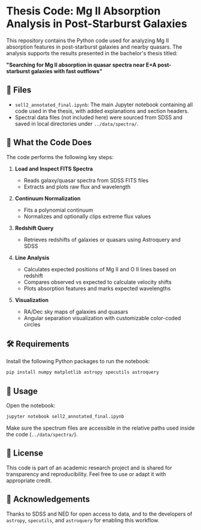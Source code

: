 # Thesis Code: Mg II Absorption Analysis in Post-Starburst Galaxies

This repository contains the Python code used for analyzing Mg II absorption features in post-starburst galaxies and nearby quasars. The analysis supports the results presented in the bachelor's thesis titled:

**"Searching for Mg II absorption in quasar spectra near E+A post-starburst galaxies with fast outflows"**

## 📂 Files

- `sell2_annotated_final.ipynb`: The main Jupyter notebook containing all code used in the thesis, with added explanations and section headers.
- Spectral data files (not included here) were sourced from SDSS and saved in local directories under `../data/spectra/`.

## 🧪 What the Code Does

The code performs the following key steps:

1. **Load and Inspect FITS Spectra**  
   - Reads galaxy/quasar spectra from SDSS FITS files  
   - Extracts and plots raw flux and wavelength

2. **Continuum Normalization**  
   - Fits a polynomial continuum  
   - Normalizes and optionally clips extreme flux values

3. **Redshift Query**  
   - Retrieves redshifts of galaxies or quasars using Astroquery and SDSS

4. **Line Analysis**  
   - Calculates expected positions of Mg II and O II lines based on redshift  
   - Compares observed vs expected to calculate velocity shifts  
   - Plots absorption features and marks expected wavelengths

5. **Visualization**  
   - RA/Dec sky maps of galaxies and quasars  
   - Angular separation visualization with customizable color-coded circles

## 🛠️ Requirements

Install the following Python packages to run the notebook:

```bash
pip install numpy matplotlib astropy specutils astroquery
```

## 📘 Usage

Open the notebook:

```bash
jupyter notebook sell2_annotated_final.ipynb
```

Make sure the spectrum files are accessible in the relative paths used inside the code (`../data/spectra/`).

## 📜 License

This code is part of an academic research project and is shared for transparency and reproducibility. Feel free to use or adapt it with appropriate credit.

## 🙏 Acknowledgements

Thanks to SDSS and NED for open access to data, and to the developers of `astropy`, `specutils`, and `astroquery` for enabling this workflow.